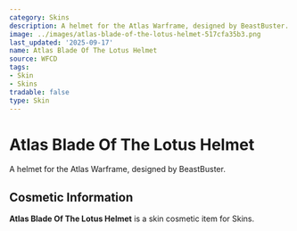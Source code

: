 ```yaml
---
category: Skins
description: A helmet for the Atlas Warframe, designed by BeastBuster.
image: ../images/atlas-blade-of-the-lotus-helmet-517cfa35b3.png
last_updated: '2025-09-17'
name: Atlas Blade Of The Lotus Helmet
source: WFCD
tags:
- Skin
- Skins
tradable: false
type: Skin
---
```


# Atlas Blade Of The Lotus Helmet

A helmet for the Atlas Warframe, designed by BeastBuster.

## Cosmetic Information

**Atlas Blade Of The Lotus Helmet** is a skin cosmetic item for Skins.

